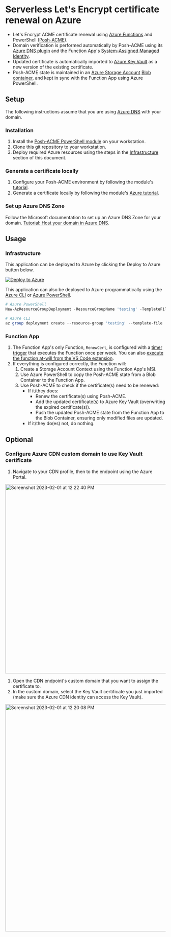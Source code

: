 # Serverless Let's Encrypt certificate renewal on Azure

- Let's Encrypt ACME certificate renewal using [Azure Functions](https://learn.microsoft.com/en-us/azure/azure-functions/functions-reference-powershell?tabs=portal) and PowerShell ([Posh-ACME](https://github.com/rmbolger/Posh-ACME)).
- Domain verification is performed automatically by Posh-ACME using its [Azure DNS plugin](https://poshac.me/docs/v4/Plugins/Azure/) and the Function App's [System-Assigned Managed Identity](https://learn.microsoft.com/en-us/azure/app-service/overview-managed-identity?tabs=dotnet#add-a-system-assigned-identity).
- Updated certificate is automatically imported to [Azure Key Vault](https://learn.microsoft.com/en-us/azure/key-vault/certificates/certificate-scenarios) as a new version of the existing certificate.
- Posh-ACME state is maintained in an [Azure Storage Account](https://learn.microsoft.com/en-us/azure/storage/common/storage-account-overview) [Blob container](https://learn.microsoft.com/en-us/azure/storage/blobs/storage-blobs-introduction), and kept in sync with the Function App using Azure PowerShell.

## Setup

The following instructions assume that you are using [Azure DNS](https://learn.microsoft.com/en-us/azure/dns/dns-overview) with your domain.

### Installation

1. Install the [Posh-ACME PowerShell module](https://www.powershellgallery.com/packages/Posh-ACME/4.5.0) on your workstation.
1. Clone this git repository to your workstation.
1. Deploy required Azure resources using the steps in the [Infrastructure](#infrastructure) section of this document.

### Generate a certificate locally

1. Configure your Posh-ACME environment by following the module's [tutorial](https://poshac.me/docs/v4/Tutorial/).
1. Generate a certificate locally by following the module's [Azure tutorial](https://poshac.me/docs/v4/Plugins/Azure/).

### Set up Azure DNS Zone

Follow the Microsoft documentation to set up an Azure DNS Zone for your domain. [Tutorial: Host your domain in Azure DNS](https://learn.microsoft.com/en-us/azure/dns/dns-delegate-domain-azure-dns).

## Usage

### Infrastructure

This application can be deployed to Azure by clicking the Deploy to Azure button below.

[![Deploy to Azure](https://aka.ms/deploytoazurebutton)](https://portal.azure.com/#create/Microsoft.Template/uri/https%3A%2F%2Fraw.githubusercontent.com%2FRylandDeGregory%2FAzFuncCertRenewal%2Fmaster%2FInfrastructure%2Fmain.json)

This application can also be deployed to Azure programmatically using the [Azure CLI](https://learn.microsoft.com/en-us/cli/azure/group/deployment?view=azure-cli-latest#az-group-deployment-create) or [Azure PowerShell](https://learn.microsoft.com/en-us/powershell/module/az.resources/new-azresourcegroupdeployment).

```PowerShell
# Azure PowerShell
New-AzResourceGroupDeployment -ResourceGroupName 'testing' -TemplateFile ./Infrastructure/main.bicep -dnsZoneName 'my-domain.com' -Verbose

# Azure CLI
az group deployment create --resource-group 'testing' --template-file ./Infrastructure/main.bicep --parameters "{ \"dnsZoneName\": { \"value\": \"my-domain.com\" } }" --verbose
```

### Function App

1. The Function App's only Function, `RenewCert`, is configured with a [timer trigger](https://learn.microsoft.com/en-us/azure/azure-functions/functions-bindings-timer?tabs=powershell) that executes the Function once per week. You can also [execute the function at-will from the VS Code extension](https://learn.microsoft.com/en-us/azure/azure-functions/functions-develop-vs-code?tabs=csharp#run-functions-in-azure).
1. If everything is configured correctly, the Function will:
    1. Create a Storage Account Context using the Function App's MSI.
    1. Use Azure PowerShell to copy the Posh-ACME state from a Blob Container to the Function App.
    1. Use Posh-ACME to check if the certificate(s) need to be renewed:
        * If it/they does:
            * Renew the certificate(s) using Posh-ACME.
            * Add the updated certificate(s) to Azure Key Vault (overwriting the expired certificate(s)).
            * Push the updated Posh-ACME state from the Function App to the Blob Container, ensuring only modified files are updated.
        * If it/they do(es) not, do nothing.

## Optional

### Configure Azure CDN custom domain to use Key Vault certificate

1. Navigate to your CDN profile, then to the endpoint using the Azure Portal.

<img width="593" alt="Screenshot 2023-02-01 at 12 22 40 PM" src="https://user-images.githubusercontent.com/18073815/216117168-6b508aa8-47de-400a-b48c-041e1b19f337.png">

1. Open the CDN endpoint's custom domain that you want to assign the certificate to.
1. In the custom domain, select the Key Vault certificate you just imported (make sure the Azure CDN identity can access the Key Vault).

<img width="712" alt="Screenshot 2023-02-01 at 12 20 08 PM" src="https://user-images.githubusercontent.com/18073815/216116513-b8ec396f-7fec-4bcb-86aa-ddf277aadd3d.png">
